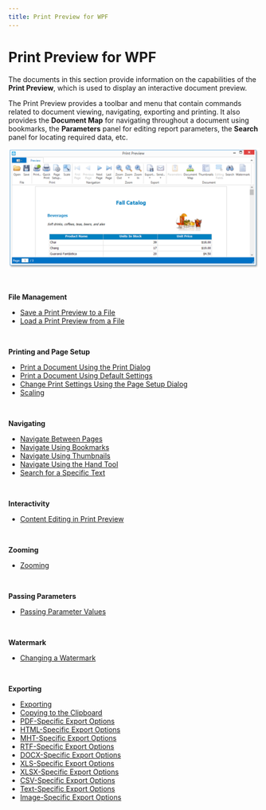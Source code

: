 ```yaml
---
title: Print Preview for WPF
---
```

# Print Preview for WPF
The documents in this section provide information on the capabilities of the **Print Preview**, which is used to display an interactive document preview.

The Print Preview provides a toolbar and menu that contain commands related to document viewing, navigating, exporting and printing. It also provides the **Document Map** for navigating throughout a document using bookmarks, the **Parameters** panel for editing report parameters, the **Search** panel for locating required data, etc.

![EUD_WpfPrintPreview](../../images/img124017.png)

&nbsp;

**File Management**
* [Save a Print Preview to a File](print-preview-for-wpf/file-management/save-a-print-preview-to-a-file.md)
* [Load a Print Preview from a File](print-preview-for-wpf/file-management/load-a-print-preview-from-a-file.md)

&nbsp;

**Printing and Page Setup**
* [Print a Document Using the Print Dialog](print-preview-for-wpf/printing-and-page-setup/print-a-document-using-the-print-dialog.md)
* [Print a Document Using Default Settings](print-preview-for-wpf/printing-and-page-setup/print-a-document-using-default-settings.md)
* [Change Print Settings Using the Page Setup Dialog](print-preview-for-wpf/printing-and-page-setup/change-print-settings-using-the-page-setup-dialog.md)
* [Scaling](print-preview-for-wpf/printing-and-page-setup/scaling.md)

&nbsp;

**Navigating**
* [Navigate Between Pages](print-preview-for-wpf/navigating/navigate-between-pages.md)
* [Navigate Using Bookmarks](print-preview-for-wpf/navigating/navigate-using-bookmarks.md)
* [Navigate Using Thumbnails](print-preview-for-wpf/navigating/navigate-using-thumbnails.md)
* [Navigate Using the Hand Tool](print-preview-for-wpf/navigating/navigate-using-the-hand-tool.md)
* [Search for a Specific Text](print-preview-for-wpf/navigating/search-for-a-specific-text.md)

&nbsp;

**Interactivity**
* [Content Editing in Print Preview](print-preview-for-wpf/interactivity/content-editing-in-print-preview.md)

&nbsp;

**Zooming**
* [Zooming](print-preview-for-wpf/zooming.md)

&nbsp;

**Passing Parameters**
* [Passing Parameter Values](print-preview-for-wpf/passing-parameter-values.md)

&nbsp;

**Watermark**
* [Changing a Watermark](print-preview-for-wpf/changing-a-watermark.md)

&nbsp;

**Exporting**
* [Exporting](print-preview-for-wpf/exporting/exporting.md)
* [Copying to the Clipboard](print-preview-for-wpf/exporting/copying-to-the-clipboard.md)
* [PDF-Specific Export Options](print-preview-for-wpf/exporting/pdf-specific-export-options.md)
* [HTML-Specific Export Options](print-preview-for-wpf/exporting/html-specific-export-options.md)
* [MHT-Specific Export Options](print-preview-for-wpf/exporting/mht-specific-export-options.md)
* [RTF-Specific Export Options](print-preview-for-wpf/exporting/rtf-specific-export-options.md)
* [DOCX-Specific Export Options](print-preview-for-wpf/exporting/docx-specific-export-options.md)
* [XLS-Specific Export Options](print-preview-for-wpf/exporting/xls-specific-export-options.md)
* [XLSX-Specific Export Options](print-preview-for-wpf/exporting/xlsx-specific-export-options.md)
* [CSV-Specific Export Options](print-preview-for-wpf/exporting/csv-specific-export-options.md)
* [Text-Specific Export Options](print-preview-for-wpf/exporting/text-specific-export-options.md)
* [Image-Specific Export Options](print-preview-for-wpf/exporting/image-specific-export-options.md)